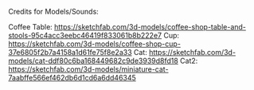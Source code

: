 Credits for Models/Sounds:

Coffee Table: https://sketchfab.com/3d-models/coffee-shop-table-and-stools-95c4acc3eebc46419f833061b8b222e7
Cup: https://sketchfab.com/3d-models/coffee-shop-cup-37e6805f2b7a4158a1d61fe75f8e2a33
Cat: https://sketchfab.com/3d-models/cat-ddf80c6ba168449682c9de3939d8fd18
Cat2: https://sketchfab.com/3d-models/miniature-cat-7aabffe566ef462db6d1cd6a6dd46345


